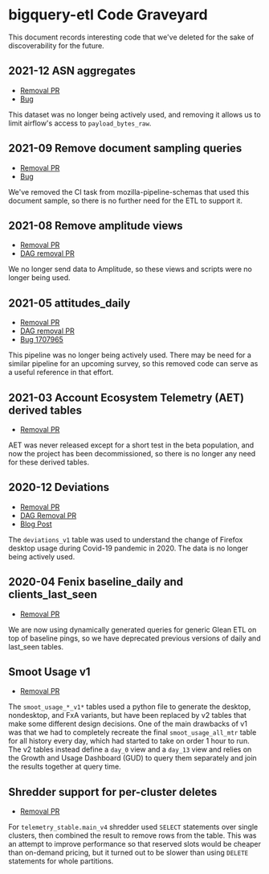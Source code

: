 # bigquery-etl Code Graveyard

This document records interesting code that we've deleted for the sake of discoverability for the future.

## 2021-12 ASN aggregates

- [Removal PR](https://github.com/mozilla/bigquery-etl/pull/2580)
- [Bug](https://mozilla-hub.atlassian.net/browse/DSRE-197)

This dataset was no longer being actively used, and removing it allows us to
limit airflow's access to `payload_bytes_raw`.

## 2021-09 Remove document sampling queries

- [Removal PR](https://github.com/mozilla/bigquery-etl/pull/2389)
- [Bug](https://bugzilla.mozilla.org/show_bug.cgi?id=1731777)

We've removed the CI task from mozilla-pipeline-schemas that used this
document sample, so there is no further need for the ETL to support it.

## 2021-08 Remove amplitude views

- [Removal PR](https://github.com/mozilla/bigquery-etl/pull/2279)
- [DAG removal PR](https://github.com/mozilla/telemetry-airflow/pull/1328)

We no longer send data to Amplitude, so these views and scripts were
no longer being used.

## 2021-05 attitudes_daily

- [Removal PR](https://github.com/mozilla/bigquery-etl/pull/2003)
- [DAG removal PR](https://github.com/mozilla/telemetry-airflow/pull/1299)
- [Bug 1707965](https://bugzilla.mozilla.org/show_bug.cgi?id=)

This pipeline was no longer being actively used. There may be need for
a similar pipeline for an upcoming survey, so this removed code can
serve as a useful reference in that effort.

## 2021-03 Account Ecosystem Telemetry (AET) derived tables

- [Removal PR](https://github.com/mozilla/bigquery-etl/pull/1894)

AET was never released except for a short test in the beta population,
and now the project has been decommissioned, so there is no longer
any need for these derived tables.

## 2020-12 Deviations

- [Removal PR](https://github.com/mozilla/bigquery-etl/pull/2005)
- [DAG Removal PR](https://github.com/mozilla/bigquery-etl/pull/1637)
- [Blog Post](https://blog.mozilla.org/data/2020/03/30/opening-data-to-understand-social-distancing/)

The `deviations_v1` table was used to understand the change of Firefox
desktop usage during Covid-19 pandemic in 2020. The data is no longer being
actively used.

## 2020-04 Fenix baseline_daily and clients_last_seen

- [Removal PR](https://github.com/mozilla/bigquery-etl/pull/925)

We are now using dynamically generated queries for generic Glean
ETL on top of baseline pings, so we have deprecated previous versions
of daily and last_seen tables.

## Smoot Usage v1

- [Removal PR](https://github.com/mozilla/bigquery-etl/pull/460)

The `smoot_usage_*_v1*` tables used a python file to generate the desktop,
nondesktop, and FxA variants, but have been replaced by v2 tables that make
some different design decisions. One of the main drawbacks of v1 was that
we had to completely recreate the final `smoot_usage_all_mtr` table for all
history every day, which had started to take on order 1 hour to run. The
v2 tables instead define a `day_0` view and a `day_13` view and relies on
the Growth and Usage Dashboard (GUD) to query them separately and join the
results together at query time.

## Shredder support for per-cluster deletes

- [Removal PR](https://github.com/mozilla/bigquery-etl/pull/733)

For `telemetry_stable.main_v4` shredder used `SELECT` statements over single
clusters, then combined the result to remove rows from the table. This was an
attempt to improve performance so that reserved slots would be cheaper than
on-demand pricing, but it turned out to be slower than using `DELETE`
statements for whole partitions.

